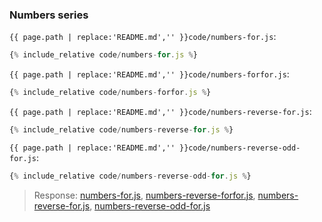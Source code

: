 ### Numbers series

`{{ page.path | replace:'README.md','' }}code/numbers-for.js`:
```js
{% include_relative code/numbers-for.js %}
```

`{{ page.path | replace:'README.md','' }}code/numbers-forfor.js`:
```js
{% include_relative code/numbers-forfor.js %}
```

`{{ page.path | replace:'README.md','' }}code/numbers-reverse-for.js`:
```js
{% include_relative code/numbers-reverse-for.js %}
```

`{{ page.path | replace:'README.md','' }}code/numbers-reverse-odd-for.js`:
```js
{% include_relative code/numbers-reverse-odd-for.js %}
```

> Response: [numbers-for.js](response/numbers-for.js), [numbers-reverse-forfor.js](response/numbers-reverse-forfor.js), [numbers-reverse-for.js](response/numbers-reverse-for.js), [numbers-reverse-odd-for.js](response/numbers-reverse-odd-for.js)